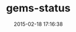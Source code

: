 ---
layout: post
title:  "gems-status"
repo:   "jordimassaguerpla/gems-status"
date:   2015-02-18 17:16:38
gemurl: http://github.com/jordimassaguerpla/gems-status
---